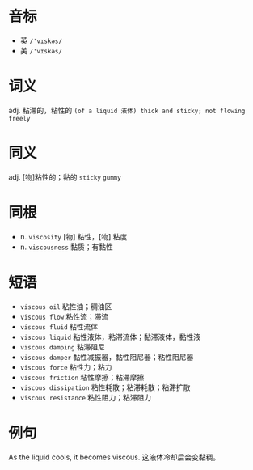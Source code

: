 # 音标

- 英 `/'vɪskəs/`
- 美 `/'vɪskəs/`

# 词义

adj. 粘滞的，粘性的
`(of a liquid 液体) thick and sticky; not flowing freely`

# 同义

adj. [物]粘性的；黏的
`sticky` `gummy`

# 同根

- n. `viscosity` [物] 粘性，[物] 粘度
- n. `viscousness` 黏质；有黏性

# 短语

- `viscous oil` 粘性油；稠油区
- `viscous flow` 粘性流；滞流
- `viscous fluid` 粘性流体
- `viscous liquid` 粘性液体，粘滞流体；黏滞液体，黏性液
- `viscous damping` 粘滞阻尼
- `viscous damper` 黏性减振器，黏性阻尼器；粘性阻尼器
- `viscous force` 粘性力；粘力
- `viscous friction` 粘性摩擦；粘滞摩擦
- `viscous dissipation` 粘性耗散；粘滞耗散；粘滞扩散
- `viscous resistance` 粘性阻力；粘滞阻力

# 例句

As the liquid cools, it becomes viscous.
这液体冷却后会变黏稠。


